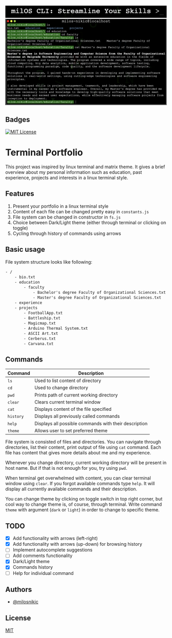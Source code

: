![milOS CLI](./src/img/milOS.png)
![terminal](./src/img/terminal.png)

## Badges

[![MIT License](https://img.shields.io/badge/License-MIT-green.svg)](https://choosealicense.com/licenses/mit/)

# Terminal Portfolio

This project was inspired by linux terminal and matrix theme.
It gives a brief overview about my personal information such as
education, past experience, projects and interests in a linux terminal style.

## Features

1. Present your portfolio in a linux terminal style
2. Content of each file can be changed pretty easy in `constants.js`
3. File system can be changed in constructor in `fs.js`
4. Choice between Dark/Light theme (either through terminal or clicking on toggle)
5. Cycling through history of commands using arrows

## Basic usage

File system structure looks like following:

```
- /
    - bio.txt
    - education
        - faculty
            - Bachelor's degree Faculty of Organizational Sciences.txt
            - Master's degree Faculty of Organizational Sciences.txt
    - experience
    - projects
        - FootballApp.txt
        - Battleship.txt
        - Magicmap.txt
        - Arduino Thermal System.txt
        - ASCII Art.txt
        - Cerberus.txt
        - Carvana.txt
```

## Commands

| Command   | Description                                           |
| --------- | ----------------------------------------------------- |
| `ls`      | Used to list content of directory                     |
| `cd`      | Used to change directory                              |
| `pwd`     | Prints path of current working directory              |
| `clear`   | Clears current terminal window                        |
| `cat`     | Displays content of the file specified                |
| `history` | Displays all previously called commands               |
| `help`    | Displays all possible commands with their description |
| `theme`   | Allows user to set preferred theme                    |

File system is consisted of files and directories. You can navigate through directories,
list their content, print output of file using `cat` command. Each file has
content that gives more details about me and my experience.

Whenever you change directory, current working directory will be present in host name.
But if that is not enough for you, try using `pwd`.

When terminal get overwhelmed with content, you can clear terminal window using `clear`.
If you forgot available commands type `help`. It will display all currently available commands
and their description.

You can change theme by clicking on toggle switch in top right corner, but cool way to change theme
is, of course, through terminal. Write command `theme` with argument (`dark` or `light`) in order
to change to specific theme.

## TODO

- [x] Add functionality with arrows (left-right)
- [x] Add functionality with arrows (up-down) for browsing history
- [ ] Implement autocomplete suggestions
- [ ] Add comments functionality
- [x] Dark/Light theme
- [x] Commands history
- [ ] Help for individual command

## Authors

- [@milosnikic](https://www.github.com/milosnikic)

## License

[MIT](https://choosealicense.com/licenses/mit/)
